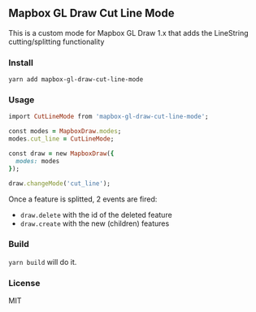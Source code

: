 ## Mapbox GL Draw Cut Line Mode

This is a custom mode for Mapbox GL Draw 1.x that adds the LineString cutting/splitting functionality

### Install

`yarn add mapbox-gl-draw-cut-line-mode`

### Usage

```ruby
import CutLineMode from 'mapbox-gl-draw-cut-line-mode';

const modes = MapboxDraw.modes;
modes.cut_line = CutLineMode;

const draw = new MapboxDraw({
  modes: modes
});

draw.changeMode('cut_line');
```

Once a feature is splitted, 2 events are fired:
- `draw.delete` with the id of the deleted feature
- `draw.create` with the new (children) features

### Build

`yarn build` will do it.

### License

MIT
